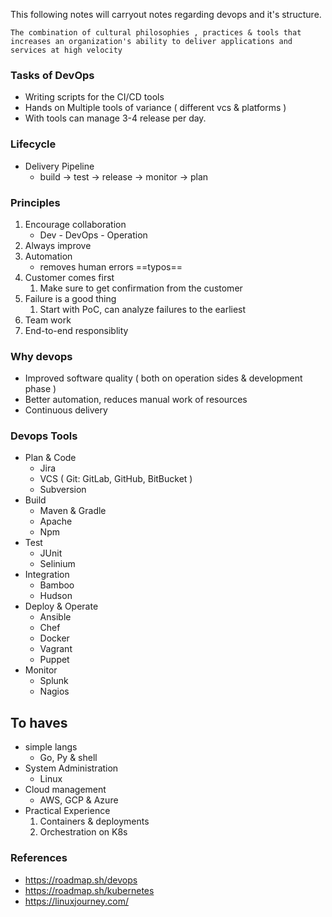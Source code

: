 This following notes will carryout notes regarding devops and it's structure.

`The combination of cultural philosophies , practices & tools that increases an organization's ability to deliver applications and services at high velocity`


### Tasks of DevOps
- Writing scripts for the CI/CD tools
- Hands on Multiple tools of variance ( different vcs & platforms )
- With tools can manage 3-4 release per day.



### Lifecycle
- Delivery Pipeline 
	- build -> test -> release -> monitor -> plan

### Principles
1. Encourage collaboration 
	- Dev - DevOps - Operation
2. Always improve
3. Automation
	- removes human errors ==typos==
4. Customer comes first
	1. Make sure to get confirmation from the customer
5. Failure is a good thing
	1. Start with PoC, can analyze failures to the earliest
6. Team work
7. End-to-end responsiblity

### Why devops
- Improved software quality ( both on operation sides & development phase )
- Better automation, reduces manual work of resources
- Continuous delivery

### Devops Tools
- Plan & Code
	- Jira
	- VCS ( Git: GitLab, GitHub, BitBucket )
	- Subversion
- Build
	- Maven & Gradle
	- Apache
	- Npm
- Test
	- JUnit
	- Selinium
- Integration
	- Bamboo
	- Hudson
- Deploy & Operate
	- Ansible
	- Chef
	- Docker
	- Vagrant
	- Puppet
- Monitor
	- Splunk
	- Nagios


## To haves
- simple langs 
	- Go, Py & shell
- System Administration
	- Linux
- Cloud management
	- AWS, GCP & Azure
- Practical Experience
	1. Containers & deployments
	2. Orchestration on K8s


### References
- https://roadmap.sh/devops
- https://roadmap.sh/kubernetes
- https://linuxjourney.com/
